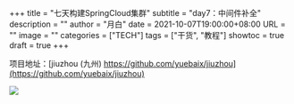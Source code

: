 +++
title       = "七天构建SpringCloud集群"
subtitle    = "day7：中间件补全"
description = ""
author      = "月白"
date        = 2021-10-07T19:00:00+08:00
URL         = ""
image       = ""
categories  = ["TECH"]
tags        = ["干货", "教程"]
showtoc     = true
draft       = true
+++

项目地址：[jiuzhou (九州) https://github.com/yuebaix/jiuzhou](https://github.com/yuebaix/jiuzhou)

<a style="display: inline-block;width: 400px;height: 170px" target="_blank" href="https://github.com/yuebaix/jiuzhou">
    <img align="left" src="https://github-readme-stats.vercel.app/api/pin/?username=yuebaix&theme=highcontrast&repo=jiuzhou" />
</a>
